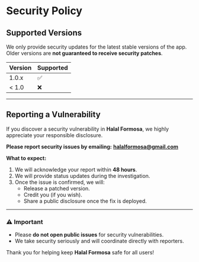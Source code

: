 # Security Policy

## Supported Versions

We only provide security updates for the latest stable versions of the app.  
Older versions are **not guaranteed to receive security patches**.

| Version  | Supported          |
| -------- | ------------------ |
| 1.0.x    | :white_check_mark: |
| < 1.0    | :x:                |

---

## Reporting a Vulnerability

If you discover a security vulnerability in **Halal Formosa**, we highly appreciate your responsible disclosure.

**Please report security issues by emailing:**
**halalformosa@gmail.com**  

**What to expect:**
1. We will acknowledge your report within **48 hours**.
2. We will provide status updates during the investigation.
3. Once the issue is confirmed, we will:
   - Release a patched version.
   - Credit you (if you wish).
   - Share a public disclosure once the fix is deployed.

---

### ⚠️ Important
- Please **do not open public issues** for security vulnerabilities.  
- We take security seriously and will coordinate directly with reporters.

Thank you for helping keep **Halal Formosa** safe for all users!

